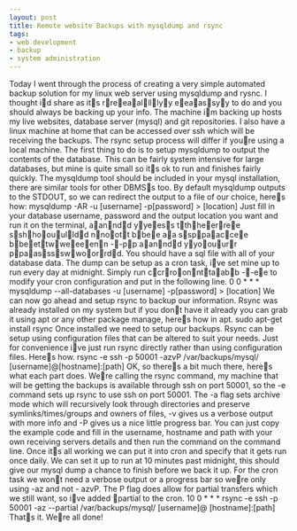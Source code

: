 ```yaml
---
layout: post
title: Remote website Backups with mysqldump and rsync
tags:
- web development
- backup
- system administration
---
```

Today I went through the process of creating a very simple automated backup
solution for my linux web server using mysqldump and rysnc. I thought id share
as its rreeaallllyy eeaassyy to do and you should always be backing up your info.
The machine im backing up hosts my live websites, database server (mysql) and
git repositories. I also have a linux machine at home that can be accessed over
ssh which will be receiving the backups. The rsync setup process will differ if
youre using a local machine.
The first thing to do is to setup mysqldump to output the contents of the
database. This can be fairly system intensive for large databases, but mine is
quite small so its ok to run and finishes fairly quickly.
The mysqldump tool should be included in your mysql installation, there are
similar tools for other DBMSs too. By default mysqldump outputs to the STDOUT,
so we can redirect the output to a file of our choice, heres how:
mysqldump -AR -u [username] -p[password] > [location]
Just fill in your database username, password and the output location you want
and run it on the terminal, aanndd yyeess tthheerree sshhoouulldd nnoott bbee aa ssppaaccee bbeettwweeeenn --pp aanndd
yyoouurr ppaasssswwoorrdd. You should have a sql file with all of your database data.
The dump can be setup as a cron task, ive set mine up to run every day at
midnight. Simply run ccrroonnttaabb --ee to modify your cron configuration and put in
the following line.
0 0 * * * mysqldump --all-databases -u [username] -p[password] > [location]
We can now go ahead and setup rsync to backup our information. Rsync was
already installed on my system but if you dont have it already you can grab it
using apt or any other package manage, heres how in apt.
sudo apt-get install rsync
Once installed we need to setup our backups. Rsync can be setup using
configuration files that can be altered to suit your needs. Just for
convenience ive just run rsync directly rather than using configuration files.
Heres how.
rsync -e ssh -p 50001 -azvP /var/backups/mysql/ [username]@[hostname]:[path]
OK, so theres a bit much there, heres what each part does. Were calling the
rsync command, my machine that will be getting the backups is available through
ssh on port 50001, so the -e command sets up rsync to use ssh on port 50001.
The -a flag sets archive mode which will recursively look through directories
and preserve symlinks/times/groups and owners of files, -v gives us a verbose
output with more info and -P gives us a nice little progress bar.
You can just copy the example code and fill in the username, hostname and path
with your own receiving servers details and then run the command on the command
line.
Once its all working we can put it into cron and specify that it gets run once
daily. We can set it up to run at 10 minutes past midnight, this should give
our mysql dump a chance to finish before we back it up. For the cron task we
wont need a verbose output or a progress bar so were only using -az and not -
azvP. The P flag does allow for partial transfers which we still want, so ive
added partial to the cron.
10 0 * * * rsync -e ssh -p 50001 -az --partial /var/backups/mysql/ [username]@
[hostname]:[path]
Thats it. Were all done!

